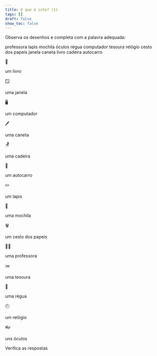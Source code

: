 ```yaml
---
title: O que é isto? (1)
tags: []
draft: false
show_toc: false
---
```

Observa os desenhos e completa com a palavra adequada: 

<e-layout> 
<e-tag color=1>professora</e-tag>
<e-tag color=1>lapis</e-tag>
<e-tag color=1>mochila</e-tag>
<e-tag color=1>óculos</e-tag>
<e-tag color=1>régua</e-tag>
<e-tag color=1>computador</e-tag>
<e-tag color=1>tesoura</e-tag>
<e-tag color=1>relógio</e-tag>
<e-tag color=1>cesto dos papeis</e-tag>
<e-tag color=1>janela</e-tag>
<e-tag color=1>caneta</e-tag>
<e-tag color=1>livro</e-tag>
<e-tag color=1>cadeira</e-tag>
<e-tag color=1>autocarro</e-tag>
</e-layout> 



<e-moji> 📙 </e-moji>

um <e-answer> livro </e-answer>

<e-moji> 🪟 </e-moji>

uma <e-answer> janela </e-answer>

<e-moji> 🖥️ </e-moji>

um <e-answer>computador</e-answer> 

<e-moji> 🖊️ </e-moji>

uma <e-answer>caneta</e-answer>

<e-moji> 🪑</e-moji>

uma <e-answer>cadeira</e-answer>

<e-moji> 🚌 </e-moji>

um <e-answer>autocarro</e-answer>

<e-moji> ✏️ </e-moji>

um <e-answer> lapis </e-moji>

<e-moji> 🎒 </e-moji>

uma <e-answer>mochila</e-answer>

<e-moji> 🗑️ </e-moji>

um <e-answer> cesto dos papeis </e-answer>

<e-moji> 👩‍🏫 </e-moji>

uma <e-answer>professora</e-answer>

<e-moji> ✂️ </e-moji>

uma <e-answer> tesoura </e-answer>

<e-moji> 📏 </e-moji>

uma <e-answer> régua </e-answer>

<e-moji> 🕘 </e-moji>

um <e-answer> relógio </e-moji>

<e-moji> 👓 </e-moji>

uns <e-answer> óculos </e-answer>

<e-validate> Verifica as respostas </e-validate>
